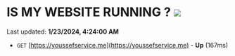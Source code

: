 # IS MY WEBSITE RUNNING ? [![](https://img.shields.io/static/v1?label=Sponsor&message=%E2%9D%A4&logo=GitHub&color=%23fe8e86)](https://github.com/sponsors/<username>)

Last updated: **1/23/2024, 4:24:00 AM**

- `GET` [https://youssefservice.me](https://youssefservice.me) - **Up** (167ms)
